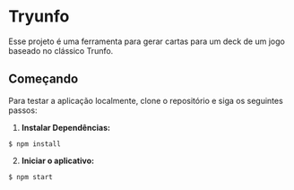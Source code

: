 # Tryunfo

Esse projeto é uma ferramenta para gerar cartas para um deck de um jogo baseado no clássico Trunfo.

## Começando

Para testar a aplicação localmente, clone o repositório e siga os seguintes passos:

1. **Instalar Dependências:**

```
$ npm install
```

2. **Iniciar o aplicativo:**

```
$ npm start
```